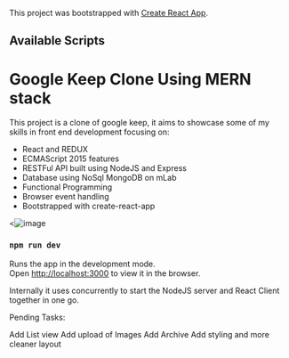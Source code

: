 This project was bootstrapped with [Create React App](https://github.com/facebook/create-react-app).

## Available Scripts

<h1>Google Keep Clone Using MERN stack</h1>

This project is a clone of google keep, it aims to showcase some of my skills in front end development focusing on:

* React and REDUX
* ECMAScript 2015 features
* RESTFul API built using NodeJS and Express
* Database using NoSql MongoDB on mLab
* Functional Programming
* Browser event handling
* Bootstrapped with create-react-app

<![image](https://user-images.githubusercontent.com/35367494/52166530-4b697400-2706-11e9-858e-667b2e6ff17c.png)

### `npm run dev`

Runs the app in the development mode.<br>
Open [http://localhost:3000](http://localhost:3000) to view it in the browser.

Internally it uses concurrently to start the NodeJS server and React Client together in one go.

Pending Tasks:

Add List view
Add upload of Images
Add Archive
Add styling and more cleaner layout
